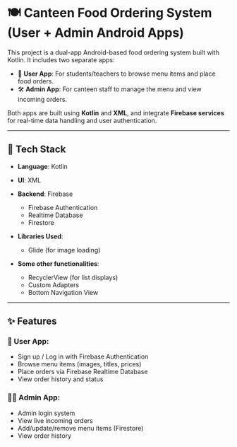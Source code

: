 # 🍽️ Canteen Food Ordering System (User + Admin Android Apps)

This project is a dual-app Android-based food ordering system built with Kotlin. It includes two separate apps:

- 📱 **User App**: For students/teachers to browse menu items and place food orders.
- 🛠️ **Admin App**: For canteen staff to manage the menu and view incoming orders.

Both apps are built using **Kotlin** and **XML**, and integrate **Firebase services** for real-time data handling and user authentication.

---

## 🔧 Tech Stack

- **Language**: Kotlin
- **UI**: XML
- **Backend**: Firebase
  - Firebase Authentication
  - Realtime Database
  - Firestore
- **Libraries Used**:
  - Glide (for image loading)
 
- **Some other functionalities**:   
  - RecyclerView (for list displays)
  - Custom Adapters
  - Bottom Navigation View

---

## ✨ Features

### 👤 User App:
- Sign up / Log in with Firebase Authentication
- Browse menu items (images, titles, prices)
- Place orders via Firebase Realtime Database
- View order history and status

### 🧑‍🍳 Admin App:
- Admin login system
- View live incoming orders
- Add/update/remove menu items (Firestore)
- View order history
